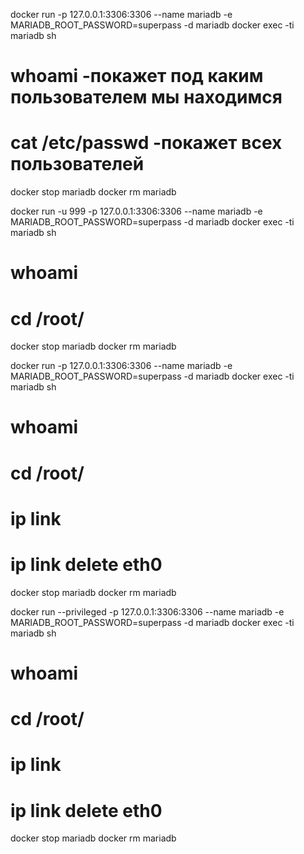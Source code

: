 docker run -p 127.0.0.1:3306:3306 --name mariadb -e MARIADB_ROOT_PASSWORD=superpass -d mariadb
docker exec -ti mariadb sh
# whoami -покажет под каким пользователем мы находимся
# cat /etc/passwd -покажет всех пользователей
docker stop mariadb
docker rm mariadb

docker run -u 999 -p 127.0.0.1:3306:3306 --name mariadb -e MARIADB_ROOT_PASSWORD=superpass -d mariadb
docker exec -ti mariadb sh
# whoami
# cd /root/
docker stop mariadb
docker rm mariadb

docker run -p 127.0.0.1:3306:3306 --name mariadb -e MARIADB_ROOT_PASSWORD=superpass -d mariadb
docker exec -ti mariadb sh
# whoami
# cd /root/
# ip link 
# ip link delete eth0
docker stop mariadb
docker rm mariadb

docker run --privileged -p 127.0.0.1:3306:3306 --name mariadb -e MARIADB_ROOT_PASSWORD=superpass -d mariadb
docker exec -ti mariadb sh
# whoami
# cd /root/
# ip link 
# ip link delete eth0
docker stop mariadb
docker rm mariadb